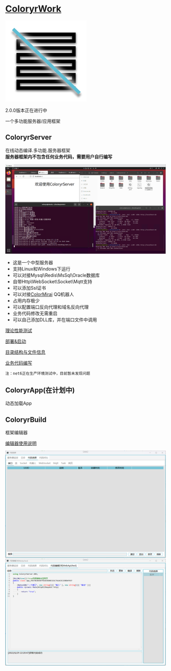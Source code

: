 # [ColoryrWork](https://github.com/Coloryr/ColoryrWork) 
![ico](./ColoryrWork.png)  

2.0.0版本正在进行中  

一个多功能服务器/应用框架  

## ColoryrServer  
在线动态编译.多功能.服务器框架  
**服务器框架内不包含任何业务代码，需要用户自行编写**

![截图](./doc/pic/work.png)

- 这是一个中型服务器
- 支持Linux和Windows下运行
- 可以对接Mysql\Redis\MsSql\Oracle数据库
- 自带Http\WebSocket\Socket\Mqtt支持
- 可以添加Ssl证书
- 可以对接[ColorMirai](https://github.com/Coloryr/ColorMirai) QQ机器人
- 占用内存极少
- 可以配置端口反向代理和域名反向代理
- 业务代码修改无需重启
- 可以自己添加DLL库，并在端口文件中调用

[理论性能测试](./doc/test.md)

[部署&启动](./doc/run.md)

[目录结构与文件信息](./doc/config.md)

[业务代码编写](./doc/code.md)
```
注：net6正在生产环境测试中，目前暂未发现问题
```

## ColoryrApp(在计划中)  
动态加载App

## ColoryrBuild  
框架编辑器

[编辑器使用说明](./doc/builder.md)

![截图](./doc/pic/pic6.png)
![截图](./doc/pic/pic7.png)
